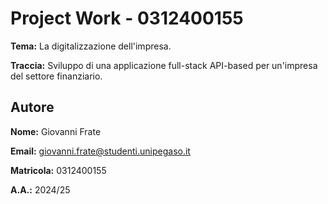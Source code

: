 # Project Work - 0312400155

**Tema:** La digitalizzazione dell'impresa.

**Traccia:** Sviluppo di una applicazione full-stack API-based per un'impresa del settore finanziario.


## Autore

**Nome:** Giovanni Frate

**Email:** giovanni.frate@studenti.unipegaso.it

**Matricola:** 0312400155

**A.A.:** 2024/25
